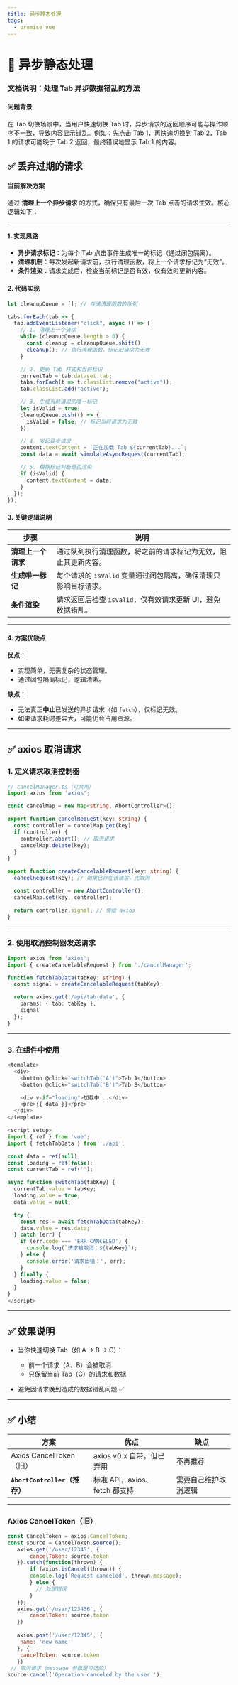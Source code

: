 ```yaml
---
title: 异步静态处理
tags:
  - promise vue
---
```




# 🧩 异步静态处理
### 文档说明：处理 Tab 异步数据错乱的方法

#### 问题背景
在 Tab 切换场景中，当用户快速切换 Tab 时，异步请求的返回顺序可能与操作顺序不一致，导致内容显示错乱。例如：先点击 Tab 1，再快速切换到 Tab 2，Tab 1 的请求可能晚于 Tab 2 返回，最终错误地显示 Tab 1 的内容。

## ✅ 丢弃过期的请求

#### 当前解决方案
通过 **清理上一个异步请求** 的方式，确保只有最后一次 Tab 点击的请求生效。核心逻辑如下：

---

#### 1. 实现思路
- **异步请求标记**：为每个 Tab 点击事件生成唯一的标记（通过闭包隔离）。
- **清理机制**：每次发起新请求前，执行清理函数，将上一个请求标记为“无效”。
- **条件渲染**：请求完成后，检查当前标记是否有效，仅有效时更新内容。

#### 2. 代码实现
```javascript
let cleanupQueue = []; // 存储清理函数的队列

tabs.forEach(tab => {
  tab.addEventListener("click", async () => {
    // 1. 清理上一个请求
    while (cleanupQueue.length > 0) {
      const cleanup = cleanupQueue.shift();
      cleanup(); // 执行清理函数，标记旧请求为无效
    }

    // 2. 更新 Tab 样式和当前标识
    currentTab = tab.dataset.tab;
    tabs.forEach(t => t.classList.remove("active"));
    tab.classList.add("active");

    // 3. 生成当前请求的唯一标记
    let isValid = true;
    cleanupQueue.push(() => {
      isValid = false; // 标记当前请求为无效
    });

    // 4. 发起异步请求
    content.textContent = `正在加载 Tab ${currentTab}...`;
    const data = await simulateAsyncRequest(currentTab);

    // 5. 根据标记判断是否渲染
    if (isValid) {
      content.textContent = data;
    }
  });
});
```

#### 3. 关键逻辑说明
| 步骤               | 说明                                                                 |
|--------------------|--------------------------------------------------------------------|
| **清理上一个请求**   | 通过队列执行清理函数，将之前的请求标记为无效，阻止其更新内容。               |
| **生成唯一标记**     | 每个请求的 `isValid` 变量通过闭包隔离，确保清理只影响目标请求。             |
| **条件渲染**         | 请求返回后检查 `isValid`，仅有效请求更新 UI，避免数据错乱。                 |

---

#### 4. 方案优缺点
**优点**：
- 实现简单，无需复杂的状态管理。
- 通过闭包隔离标记，逻辑清晰。

**缺点**：
- 无法真正**中止**已发送的异步请求（如 `fetch`），仅标记无效。
- 如果请求耗时差异大，可能仍会占用资源。

---

## ✅ axios 取消请求

### 1. 定义请求取消控制器

```ts
// cancelManager.ts（可共用）
import axios from 'axios';

const cancelMap = new Map<string, AbortController>();

export function cancelRequest(key: string) {
  const controller = cancelMap.get(key)
  if (controller) {
    controller.abort(); // 取消请求
    cancelMap.delete(key);
  }
}

export function createCancelableRequest(key: string) {
  cancelRequest(key); // 如果已存在该请求，先取消

  const controller = new AbortController();
  cancelMap.set(key, controller);

  return controller.signal; // 传给 axios
}
```

---

### 2. 使用取消控制器发送请求

```ts
import axios from 'axios';
import { createCancelableRequest } from './cancelManager';

function fetchTabData(tabKey: string) {
  const signal = createCancelableRequest(tabKey);

  return axios.get('/api/tab-data', {
    params: { tab: tabKey },
    signal
  });
}
```

---

### 3. 在组件中使用

```ts
<template>
  <div>
    <button @click="switchTab('A')">Tab A</button>
    <button @click="switchTab('B')">Tab B</button>

    <div v-if="loading">加载中...</div>
    <pre>{{ data }}</pre>
  </div>
</template>

<script setup>
import { ref } from 'vue';
import { fetchTabData } from './api';

const data = ref(null);
const loading = ref(false);
const currentTab = ref('');

async function switchTab(tabKey) {
  currentTab.value = tabKey;
  loading.value = true;
  data.value = null;

  try {
    const res = await fetchTabData(tabKey);
    data.value = res.data;
  } catch (err) {
    if (err.code === 'ERR_CANCELED') {
      console.log(`请求被取消：${tabKey}`);
    } else {
      console.error('请求出错：', err);
    }
  } finally {
    loading.value = false;
  }
}
</script>
```

---

## ✅ 效果说明

* 当你快速切换 Tab（如 A → B → C）：

  * 前一个请求（A、B）会被取消
  * 只保留当前 Tab（C）的请求和数据
* 避免因请求晚到造成的数据错乱问题 ✅

---

## ✅ 小结

| 方案                        | 优点                     | 缺点         |
| ------------------------- | ---------------------- | ---------- |
| Axios CancelToken（旧）      | axios v0.x 自带，但已弃用     | 不再推荐       |
| **`AbortController`（推荐）** | 标准 API，axios、fetch 都支持 | 需要自己维护取消逻辑 |

---
### Axios CancelToken（旧）  

```js
const CancelToken = axios.CancelToken; 
const source = CancelToken.source();  
   axios.get('/user/12345', {   
       cancelToken: source.token 
   }).catch(function(thrown) {   
       if (axios.isCancel(thrown)) {     
       console.log('Request canceled', thrown.message);   
       } else {     
         // 处理错误  
       } 
   });
   axios.get('/user/123456', {   
       cancelToken: source.token 
   })
   
   axios.post('/user/12345', {   
    name: 'new name' 
   }, {   
    cancelToken: source.token 
   })  
 // 取消请求（message 参数是可选的） 
source.cancel('Operation canceled by the user.');
```
